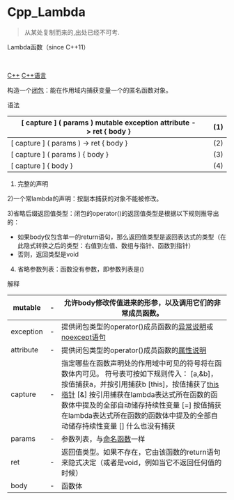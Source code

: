 # Cpp_Lambda

> 从某处复制而来的,出处已经不可考.

Lambda函数（since C++11）

 

[C++](http://zh.cppreference.com/w/cpp) [C++语言](http://zh.cppreference.com/w/cpp/language) 

构造一个[闭包](http://en.wikipedia.com/wiki/Closure_(computer_science))：能在作用域内捕获变量一个的匿名函数对象。

语法

| [ capture ] ( params ) mutable exception attribute -> ret { body } | (1)  |
| ---------------------------------------- | ---- |
| [ capture ] ( params ) -> ret { body }   | (2)  |
| [ capture ] ( params ) { body }          | (3)  |
| [ capture ] { body }                     | (4)  |

1) 完整的声明

2)一个常lambda的声明：按副本捕获的对象不能被修改。

3)省略后缀返回值类型：闭包的operator()的返回值类型是根据以下规则推导出的：

- 如果body仅包含单一的return语句，那么返回值类型是返回表达式的类型（在此隐式转换之后的类型：右值到左值、数组与指针、函数到指针）
- 否则，返回类型是void

4) 省略参数列表：函数没有参数，即参数列表是()

解释

| mutable   | -    | 允许body修改传值进来的形参，以及调用它们的非常成员函数。           |
| --------- | ---- | ---------------------------------------- |
| exception | -    | 提供闭包类型的operator()成员函数的[异常说明](http://zh.cppreference.com/w/cpp/language/except_spec)或[noexcept语句](http://zh.cppreference.com/w/cpp/language/noexcept_spec) |
| attribute | -    | 提供闭包类型的operator()成员函数的[属性说明](http://zh.cppreference.com/w/cpp/language/attributes) |
| capture   | -    | 指定哪些在函数声明处的作用域中可见的符号将在函数体内可见。   符号表可按如下规则传入：       [a,&b]，按值捕获a，并按引用捕获b    [this]，按值捕获了[this指针](http://zh.cppreference.com/mwiki/index.php?title=this%E6%8C%87%E9%92%88&action=edit&redlink=1)    [&] 按引用捕获在lambda表达式所在函数的函数体中提及的全部自动储存持续性变量    [=] 按值捕获在lambda表达式所在函数的函数体中提及的全部自动储存持续性变量    [] 什么也没有捕获 |
| params    | -    | 参数列表，与[命名函数](http://zh.cppreference.com/w/cpp/language/function)一样 |
| ret       | -    | 返回值类型。如果不存在，它由该函数的return语句来隐式决定（或者是void，例如当它不返回任何值的时候） |
| body      | -    | 函数体                                      |

